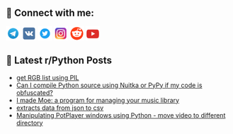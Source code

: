 ## 🔎 Connect with me:
[<img src="https://github.com/bullbesh/bullbesh/blob/main/images/Telegram.png" width="32" height="32" />](https://t.me/bullbesh)
[<img src="https://github.com/bullbesh/bullbesh/blob/main/images/VK.png" width="32" height="32" />](https://vk.com/bullbesh)
[<img src="https://github.com/bullbesh/bullbesh/blob/main/images/Twitter.png" width="32" height="32" />](https://twitter.com/bullbesh1)
[<img src="https://github.com/bullbesh/bullbesh/blob/main/images/Instagram.png" width="32" height="32" />](https://www.instagram.com/bullbesh)
[<img src="https://github.com/bullbesh/bullbesh/blob/main/images/Reddit.png" width="32" height="32" />](https://www.reddit.com/user/bullbesh)
[<img src="https://github.com/bullbesh/bullbesh/blob/main/images/YouTube.png" width="32" height="32" />](https://www.youtube.com/channel/UCtfjRs6uzgq5mfm8S06WTcg)

## 📕 Latest r/Python Posts
<!-- BLOG-POST-LIST:START -->
- [get RGB list using PIL](https://www.reddit.com/r/Python/comments/y03p2d/get_rgb_list_using_pil/)
- [Can I compile Python source using Nuitka or PyPy if my code is obfuscated?](https://www.reddit.com/r/Python/comments/y03d12/can_i_compile_python_source_using_nuitka_or_pypy/)
- [I made Moe: a program for managing your music library](https://www.reddit.com/r/Python/comments/y029a5/i_made_moe_a_program_for_managing_your_music/)
- [extracts data from json to csv](https://www.reddit.com/r/Python/comments/y01zdz/extracts_data_from_json_to_csv/)
- [Manipulating PotPlayer windows using Python - move video to different directory](https://www.reddit.com/r/Python/comments/y01wtb/manipulating_potplayer_windows_using_python_move/)
<!-- BLOG-POST-LIST:END -->
